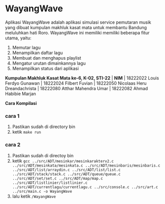 # **WayangWave**
Aplikasi WayangWave adalah aplikasi simulasi service pemutaran musik yang dibuat kumpulan makhluk kasat mata untuk membantu Bandung meluluhkan hati Roro. WayangWave ini memiliki memiliki beberapa fitur utama, yaitu:
1. Memutar lagu
2. Menampilkan daftar lagu
3. Membuat dan menghapus playlist
4. Mengatur urutan dimainkannya lagu
5. Menampilkan status dari aplikasi

**Kumpulan Makhluk Kasat Mata ke-6, K-02, STI-22**
| **NIM** 
| 18222022 Louis Ferdyo Gunawan
| 18222024 Filbert Fuvian
| 18222050 Nicolaas Heru Dreandachrista
| 18222080 Atthar Mahendra Umar
| 18222082 Ahmad Habibie Marjan

**Cara Kompilasi**
### cara 1
1. Pastikan sudah di directory bin
2. ketik `make run`
### cara 2
1. Pastikan sudah di directoy bin
2. ketik `gcc ../src/ADT/mesinkar/mesinkarakterv2.c ../src/ADT/mesinkata/mesinkata.c ../src/ADT/mesinbaris/mesinbaris.c ../src/ADT/list/arraydin.c ../src/ADT/list/list.c ../src/ADT/stack/stack.c ../src/ADT/queue/queue.c ../src/ADT/set/set.c ../src/ADT/map/map.c ../src/ADT/listlinier/listlinier.c ../src/ADT/currentlagu/currentlagu.c ../src/console.c ../src/art.c ../src/main.c -o WayangWave`
3. lalu ketik `/WayangWave`